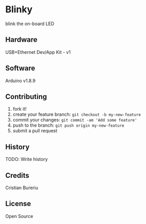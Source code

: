 # Blinky

blink the on-board LED

## Hardware

USB+Ethernet Dev/App Kit - v1

## Software

Arduino v1.8.9

## Contributing

1. fork it!
2. create your feature branch: `git checkout -b my-new-feature`
3. commit your changes: `git commit -am 'Add some feature'`
4. push to the branch: `git push origin my-new-feature`
5. submit a pull request

## History

TODO: Write history

## Credits

Cristian Bureriu

## License

Open Source
